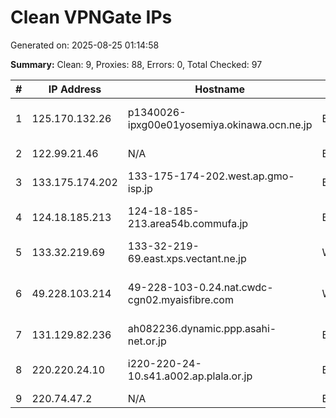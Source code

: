 # Clean VPNGate IPs
Generated on: 2025-08-25 01:14:58

**Summary:** Clean: 9, Proxies: 88, Errors: 0, Total Checked: 97

| # | IP Address | Hostname | Type | Country | Provider |
|---|------------|----------|------|---------|----------|
| 1 | 125.170.132.26 | p1340026-ipxg00e01yosemiya.okinawa.ocn.ne.jp | Business | JP | NTT Communications Corporation |
| 2 | 122.99.21.46 | N/A | Business | TW | Hoshin Multimedia Center Inc. |
| 3 | 133.175.174.202 | 133-175-174-202.west.ap.gmo-isp.jp | Business | JP | ARTERIA Networks Corporation |
| 4 | 124.18.185.213 | 124-18-185-213.area54b.commufa.jp | Business | JP | Chubu Telecommunications Company, Inc. |
| 5 | 133.32.219.69 | 133-32-219-69.east.xps.vectant.ne.jp | Wireless | JP | ARTERIA Networks Corporation |
| 6 | 49.228.103.214 | 49-228-103-0.24.nat.cwdc-cgn02.myaisfibre.com | Wireless | TH | ADVANCED WIRELESS NETWORK COMPANY LIMITED |
| 7 | 131.129.82.236 | ah082236.dynamic.ppp.asahi-net.or.jp | Business | JP | Asahi Net |
| 8 | 220.220.24.10 | i220-220-24-10.s41.a002.ap.plala.or.jp | Business | JP | NTT Communications Corporation |
| 9 | 220.74.47.2 | N/A | Business | KR | Korea Telecom |
